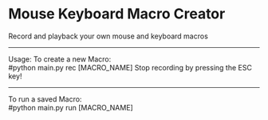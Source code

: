 Mouse Keyboard Macro Creator
=============================
Record and playback your own mouse and keyboard macros

---

Usage:
To create a new Macro:  
#python main.py rec [MACRO_NAME]
Stop recording by pressing the ESC key!

---

To run a saved Macro:   
#python main.py run [MACRO_NAME]


